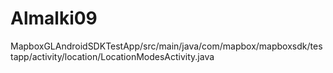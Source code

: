 # Almalki09
MapboxGLAndroidSDKTestApp/src/main/java/com/mapbox/mapboxsdk/testapp/activity/location/LocationModesActivity.java
